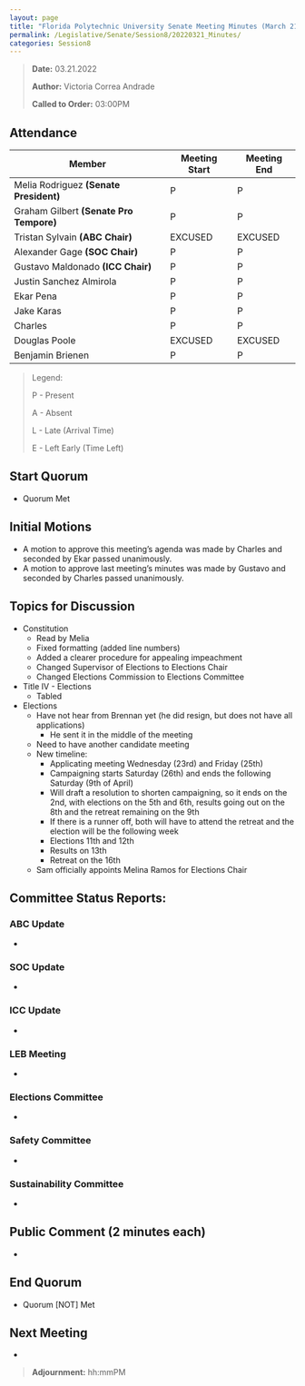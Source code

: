 ```yaml
---
layout: page
title: "Florida Polytechnic University Senate Meeting Minutes (March 21, 2022)"
permalink: /Legislative/Senate/Session8/20220321_Minutes/
categories: Session8
---
```


> **Date:** 03.21.2022
>
> **Author:** Victoria Correa Andrade
>
> **Called to Order:** 03:00PM

## Attendance

| Member                                  | Meeting Start | Meeting End |
| --------------------------------------- | ------------- | ----------- |
| Melia Rodriguez **(Senate President)**  | P             | P           |
| Graham Gilbert **(Senate Pro Tempore)** | P             | P           |
| Tristan Sylvain **(ABC Chair)**         | EXCUSED       | EXCUSED     |
| Alexander Gage  **(SOC Chair)**         | P             | P           |
| Gustavo Maldonado **(ICC Chair)**       | P             | P           |
| Justin Sanchez Almirola                 | P             | P           |
| Ekar Pena                               | P             | P           |
| Jake Karas                              | P             | P           |
| Charles                                 | P             | P           |
| Douglas Poole                           | EXCUSED       | EXCUSED     |
| Benjamin Brienen                        | P             | P           |

> Legend:
>
> P - Present
>
> A - Absent
>
> L - Late (Arrival Time)
>
> E - Left Early (Time Left)

## Start Quorum
- Quorum Met

## Initial Motions
- A motion to approve this meeting’s agenda was made by Charles and seconded by Ekar passed unanimously. 
- A motion to approve last meeting’s minutes was made by Gustavo and seconded by Charles passed unanimously. 

## Topics for Discussion
- Constitution
  - Read by Melia 
  - Fixed formatting (added line numbers) 
  - Added a clearer procedure for appealing impeachment 
  - Changed Supervisor of Elections to Elections Chair 
  - Changed Elections Commission to Elections Committee 
- Title IV - Elections
  - Tabled
- Elections
  - Have not hear from Brennan yet (he did resign, but does not have all applications) 
    - He sent it in the middle of the meeting 
  - Need to have another candidate meeting 
  - New timeline: 
    - Applicating meeting Wednesday (23rd) and Friday (25th) 
    - Campaigning starts Saturday (26th) and ends the following Saturday (9th  of April) 
    - Will draft a resolution to shorten campaigning, so it ends on the 2nd, with elections on the 5th and 6th, results going out on the 8th and the retreat remaining on the 9th  
    - If there is a runner off, both will have to attend the retreat and the election will be the following week 
    - Elections 11th and 12th 
    - Results on 13th  
    - Retreat on the 16th  
  - Sam officially appoints Melina Ramos for Elections Chair 

## Committee Status Reports:

### ABC Update
- 

### SOC Update
- 

### ICC Update
- 

### LEB Meeting
- 

### Elections Committee
- 

### Safety Committee
-

### Sustainability Committee
- 

## Public Comment (2 minutes each)
- 

## End Quorum
- Quorum [NOT] Met

## Next Meeting
- 

> **Adjournment:** hh:mmPM

